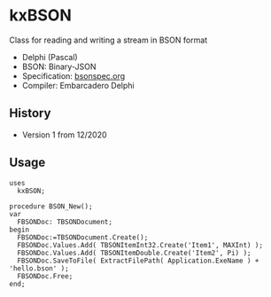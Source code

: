 # kxBSON
Class for reading and writing a stream in BSON format

* Delphi (Pascal)
* BSON: Binary-JSON
* Specification: [bsonspec.org](http://bsonspec.org/)
* Compiler: Embarcadero Delphi

## History
* Version 1 from 12/2020

## Usage
```
uses 
  kxBSON;

procedure BSON_New();
var
  FBSONDoc: TBSONDocument;
begin
  FBSONDoc:=TBSONDocument.Create();
  FBSONDoc.Values.Add( TBSONItemInt32.Create('Item1', MAXInt) );
  FBSONDoc.Values.Add( TBSONItemDouble.Create('Item2', Pi) );
  FBSONDoc.SaveToFile( ExtractFilePath( Application.ExeName ) + 'hello.bson' );
  FBSONDoc.Free;
end;
```